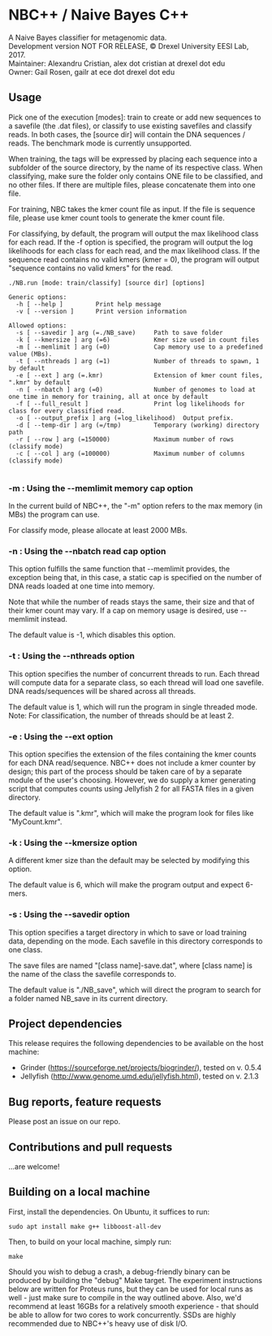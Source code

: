 # NBC++ / Naive Bayes C++
A Naive Bayes classifier for metagenomic data.  
Development version NOT FOR RELEASE, © Drexel University EESI Lab, 2017.  
Maintainer: Alexandru Cristian, alex dot cristian at drexel dot edu  
Owner: Gail Rosen, gailr at ece dot drexel dot edu  

## Usage
Pick one of the execution [modes]: train to create or add new sequences to a savefile (the .dat files), or classify to use existing savefiles and classify reads. In both cases, the [source dir] will contain the DNA sequences / reads. The benchmark mode is currently unsupported.

When training, the tags will be expressed by placing each sequence into a subfolder of the source directory, by the name of its respective class. When classifying, make sure the folder only contains ONE file to be classified, and no other files. If there are multiple files, please concatenate them into one file.

For training, NBC takes the kmer count file as input. If the file is sequence file, please use kmer count tools to generate the kmer count file.

For classifying, by default, the program will output the max likelihood class for each read. If the -f option is specified, the program will output the log likelihoods for each class for each read, and the max likelihood class. If the sequence read contains no valid kmers (kmer = 0), the program will output "sequence contains no valid kmers" for the read.

```
./NB.run [mode: train/classify] [source dir] [options]

Generic options:
  -h [ --help ]         Print help message
  -v [ --version ]      Print version information

Allowed options:
  -s [ --savedir ] arg (=./NB_save)     Path to save folder
  -k [ --kmersize ] arg (=6)            Kmer size used in count files
  -m [ --memlimit ] arg (=0)            Cap memory use to a predefined value (MBs).
  -t [ --nthreads ] arg (=1)            Number of threads to spawn, 1 by default
  -e [ --ext ] arg (=.kmr)              Extension of kmer count files, ".kmr" by default
  -n [ --nbatch ] arg (=0)              Number of genomes to load at one time in memory for training, all at once by default
  -f [ --full_result ]                  Print log likelihoods for class for every classified read.
  -o [ --output_prefix ] arg (=log_likelihood)  Output prefix.
  -d [ --temp-dir ] arg (=/tmp)         Temporary (working) directory path
  -r [ --row ] arg (=150000)            Maximum number of rows (classify mode)
  -c [ --col ] arg (=100000)            Maximum number of columns (classify mode)


```

### -m : Using the --memlimit memory cap option
In the current build of NBC++, the "-m" option refers to the max memory (in MBs) the program can use.

For classify mode, please allocate at least 2000 MBs.

### -n : Using the --nbatch read cap option
This option fulfills the same function that --memlimit provides, the exception being that, in this case, a static cap is specified on the number of DNA reads loaded at one time into memory.

Note that while the number of reads stays the same, their size and that of their kmer count may vary. If a cap on memory usage is desired, use --memlimit instead.

The default value is -1, which disables this option.

### -t : Using the --nthreads option
This option specifies the number of concurrent threads to run. Each thread will compute data for a separate class, so each thread will load one savefile. DNA reads/sequences will be shared across all threads.

The default value is 1, which will run the program in single threaded mode.
Note: For classification, the number of threads should be at least 2.

### -e : Using the --ext option
This option specifies the extension of the files containing the kmer counts for each DNA read/sequence. NBC++ does not include a kmer counter by design; this part of the process should be taken care of by a separate module of the user's choosing. However, we do supply a kmer generating script that computes counts using Jellyfish 2 for all FASTA files in a given directory.

The default value is ".kmr", which will make the program look for files like "MyCount.kmr".

### -k : Using the --kmersize option
A different kmer size than the default may be selected by modifying this option.

The default value is 6, which will make the program output and expect 6-mers.

### -s : Using the --savedir option
This option specifies a target directory in which to save or load training data, depending on the mode. Each savefile in this directory corresponds to one class.

The save files are named "[class name]-save.dat", where [class name] is the name of the class the savefile corresponds to.

The default value is "./NB_save", which will direct the program to search for a folder named NB_save in its current directory.

## Project dependencies
This release requires the following dependencies to be available on the host machine:
- Grinder (https://sourceforge.net/projects/biogrinder/), tested on v. 0.5.4
- Jellyfish (http://www.genome.umd.edu/jellyfish.html), tested on v. 2.1.3

## Bug reports, feature requests
Please post an issue on our repo.

## Contributions and pull requests
...are welcome!

## Building on a local machine
First, install the dependencies. On Ubuntu, it suffices to run:
```
sudo apt install make g++ libboost-all-dev
```

Then, to build on your local machine, simply run:
```
make
```
Should you wish to debug a crash, a debug-friendly binary can be produced by building the "debug" Make target.
The experiment instructions below are written for Proteus runs, but they can be used for local runs as well - just make sure to compile in the way outlined above. Also, we'd recommend at least 16GBs for a relatively smooth experience - that should be able to allow for two cores to work concurrently. SSDs are highly recommended due to NBC++'s heavy use of disk I/O.